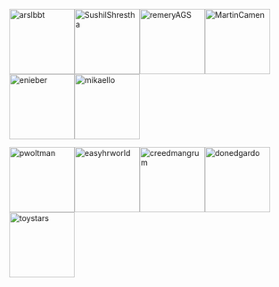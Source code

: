 [<img alt="arslbbt" src="https://avatars0.githubusercontent.com/u/12788132?v=4&s=117" width="117">](https://github.com/arslbbt)[<img alt="SushilShrestha" src="https://avatars2.githubusercontent.com/u/3480695?v=4&s=117" width="117">](https://github.com/SushilShrestha)[<img alt="remeryAGS" src="https://avatars0.githubusercontent.com/u/4663476?v=4&s=117" width="117">](https://github.com/remeryAGS)[<img alt="MartinCamen" src="https://avatars3.githubusercontent.com/u/8720813?v=4&s=117" width="117">](https://github.com/MartinCamen)[<img alt="enieber" src="https://avatars3.githubusercontent.com/u/7907068?v=4&s=117" width="117">](https://github.com/enieber)[<img alt="mikaello" src="https://avatars3.githubusercontent.com/u/2505178?v=4&s=117" width="117">](https://github.com/mikaello)

[<img alt="pwoltman" src="https://avatars3.githubusercontent.com/u/1881769?v=4&s=117" width="117">](https://github.com/pwoltman)[<img alt="easyhrworld" src="https://avatars3.githubusercontent.com/u/22884806?v=4&s=117" width="117">](https://github.com/easyhrworld)[<img alt="creedmangrum" src="https://avatars0.githubusercontent.com/u/16233247?v=4&s=117" width="117">](https://github.com/creedmangrum)[<img alt="donedgardo" src="https://avatars2.githubusercontent.com/u/2483536?v=4&s=117" width="117">](https://github.com/donedgardo)[<img alt="toystars" src="https://avatars0.githubusercontent.com/u/16062709?v=4&s=117" width="117">](https://github.com/toystars)


